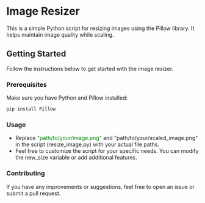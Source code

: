 # Image Resizer

This is a simple Python script for resizing images using the Pillow library. It helps maintain image quality while scaling.

## Getting Started

Follow the instructions below to get started with the image resizer.

### Prerequisites

Make sure you have Python and Pillow installed:

```bash
pip install Pillow
```
### Usage
* Replace <span style="color: green;">"path/to/your/image.png"</span> and "path/to/your/scaled_image.png" in the script (resize_image.py) with your actual file paths.
* Feel free to customize the script for your specific needs. You can modify the new_size variable or add additional features.

### Contributing
If you have any improvements or suggestions, feel free to open an issue or submit a pull request.
